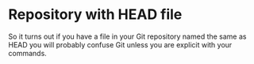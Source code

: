 # Repository with HEAD file

So it turns out if you have a file in your Git repository named the same as HEAD
you will probably confuse Git unless you are explicit with your commands.